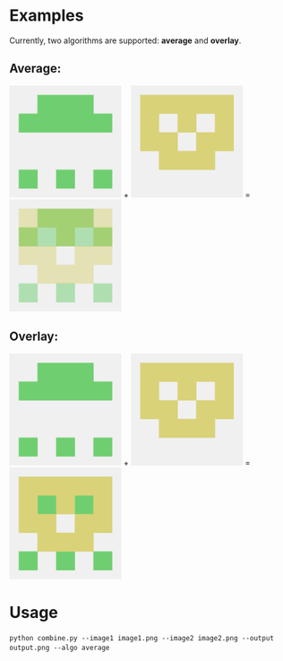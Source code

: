 # Examples
Currently, two algorithms are supported: **average** and **overlay**.

## Average:

<img src="https://github.com/SzePlusPlus/identicombine/blob/master/images/image1.png" height="200" width="200"> + <img src="https://github.com/SzePlusPlus/identicombine/blob/master/images/image2.png" height="200" width="200"> = <img src="https://github.com/SzePlusPlus/identicombine/blob/master/images/average.png" height="200" width="200">

## Overlay:

<img src="https://github.com/SzePlusPlus/identicombine/blob/master/images/image1.png" height="200" width="200"> + <img src="https://github.com/SzePlusPlus/identicombine/blob/master/images/image2.png" height="200" width="200"> = <img src="https://github.com/SzePlusPlus/identicombine/blob/master/images/overlay.png" height="200" width="200">

# Usage
```python combine.py --image1 image1.png --image2 image2.png --output output.png --algo average```
